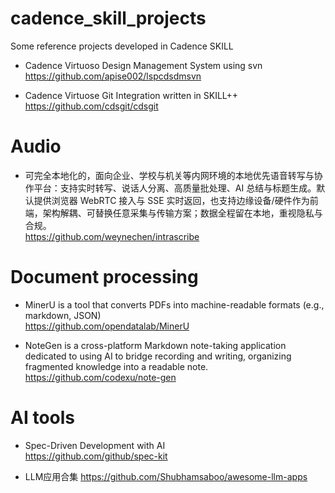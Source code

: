 # cadence_skill_projects
Some reference projects developed in Cadence SKILL

* Cadence Virtuoso Design Management System using svn   
https://github.com/apise002/lspcdsdmsvn

* Cadence Virtuose Git Integration written in SKILL++   
https://github.com/cdsgit/cdsgit


# Audio  
* 可完全本地化的，面向企业、学校与机关等内网环境的本地优先语音转写与协作平台：支持实时转写、说话人分离、高质量批处理、AI 总结与标题生成。默认提供浏览器 WebRTC 接入与 SSE 实时返回，也支持边缘设备/硬件作为前端，架构解耦、可替换任意采集与传输方案；数据全程留在本地，重视隐私与合规。  
https://github.com/weynechen/intrascribe

# Document processing  
* MinerU is a tool that converts PDFs into machine-readable formats (e.g., markdown, JSON)  
https://github.com/opendatalab/MinerU  

* NoteGen is a cross-platform Markdown note-taking application dedicated to using AI to bridge recording and writing, organizing fragmented knowledge into a readable note.  
https://github.com/codexu/note-gen  

# AI tools
* Spec-Driven Development with AI   
https://github.com/github/spec-kit

* LLM应用合集
https://github.com/Shubhamsaboo/awesome-llm-apps

